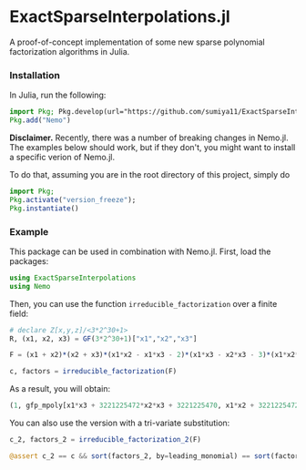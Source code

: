 # ExactSparseInterpolations.jl

A proof-of-concept implementation of some new sparse polynomial factorization algorithms in Julia. 

### Installation

In Julia, run the following:

```julia
import Pkg; Pkg.develop(url="https://github.com/sumiya11/ExactSparseInterpolations.jl")
Pkg.add("Nemo")
```

**Disclaimer.**
Recently, there was a number of breaking changes in Nemo.jl. 
The examples below should work, but if they don't, you might want to install a specific verion of Nemo.jl.

To do that, assuming you are in the root directory of this project, simply do

```julia
import Pkg; 
Pkg.activate("version_freeze"); 
Pkg.instantiate()
```

### Example

This package can be used in combination with Nemo.jl.
First, load the packages:

```julia
using ExactSparseInterpolations
using Nemo
```

Then, you can use the function `irreducible_factorization` over a finite field:

```julia
# declare Z[x,y,z]/<3*2^30+1>
R, (x1, x2, x3) = GF(3*2^30+1)["x1","x2","x3"]

F = (x1 + x2)*(x2 + x3)*(x1*x2 - x1*x3 - 2)*(x1*x3 - x2*x3 - 3)*(x1*x2*x3 - 99)

c, factors = irreducible_factorization(F)
```

As a result, you will obtain:

```julia
(1, gfp_mpoly[x1*x3 + 3221225472*x2*x3 + 3221225470, x1*x2 + 3221225472*x1*x3 + 3221225471, x1*x2*x3 + 3221225374, x2 + x3, x1 + x2])
```

You can also use the version with a tri-variate substitution:

```julia
c_2, factors_2 = irreducible_factorization_2(F)

@assert c_2 == c && sort(factors_2, by=leading_monomial) == sort(factors, by=leading_monomial)
```
